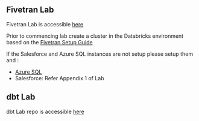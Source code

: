 ## Fivetran Lab


Fivetran Lab is accessible [here](https://docs.google.com/document/d/147DRlAjP0mP9-mF-N_cUyH_tJOuCiI9v_HTvEGznxr0/edit?usp=sharing)

Prior to commencing lab create a cluster in the Databricks environment based on the [Fivetran Setup Guide](https://fivetran.com/docs/destinations/databricks#setupguide)

If the Salesforce and Azure SQL instances are not setup please setup them and :
* [Azure SQL](https://fivetran.com/docs/databases/sql-server/azure-setup-guide)
* Salesforce: Refer Appendix 1 of Lab

## dbt Lab

dbt Lab repo is accessible [here](https://github.com/lbk-fishtown/db-ft-dbt-bc)
